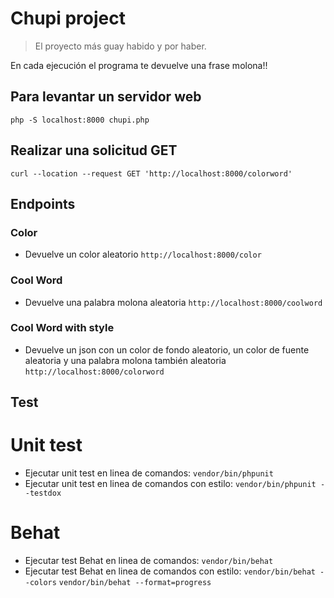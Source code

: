 # Chupi project

> El proyecto más guay habido y por haber.

En cada ejecución el programa te devuelve una frase molona!!

## Para levantar un servidor web
``
php -S localhost:8000 chupi.php
``

## Realizar una solicitud GET
``
curl --location --request GET 'http://localhost:8000/colorword'
``

## Endpoints 
### Color
- Devuelve un color aleatorio
``
http://localhost:8000/color
``
### Cool Word
- Devuelve una palabra molona aleatoria
``
http://localhost:8000/coolword
``
### Cool Word with style
- Devuelve un json con un color de fondo aleatorio, un color de fuente aleatoria y una palabra molona también aleatoria
``
http://localhost:8000/colorword
``

## Test
# Unit test
- Ejecutar unit test en linea de comandos:
``
vendor/bin/phpunit
``
- Ejecutar unit test en linea de comandos con estilo:
``
vendor/bin/phpunit --testdox
``

# Behat
- Ejecutar test Behat en linea de comandos:
``
vendor/bin/behat
``
- Ejecutar test Behat en linea de comandos con estilo:
``
vendor/bin/behat --colors
``
``
vendor/bin/behat --format=progress
``